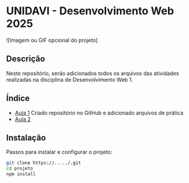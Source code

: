 # UNIDAVI - Desenvolvimento Web 2025

![Imagem ou GIF opcional do projeto]

## Descrição
Neste repositório, serão adicionados todos os arquivos das atividades realizadas na disciplina de Desenvolvimento Web 1.

## Índice

- [Aula 1](#Aula1)
    Criado repositório no GitHub e adicionado arquivos de prática
- [Aula 2](#Aula2)

## Instalação
Passos para instalar e configurar o projeto:

```Bash
git clone https://...../.git
cd projeto
npm install
